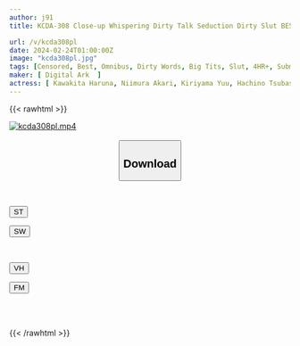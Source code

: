 ```yaml
---
author: j91
title: KCDA-308 Close-up Whispering Dirty Talk Seduction Dirty Slut BEST 4 Hours

url: /v/kcda308pl
date: 2024-02-24T01:00:00Z
image: "kcda308pl.jpg"
tags: [Censored, Best, Omnibus, Dirty Words, Big Tits, Slut, 4HR+, Submissive Men	]
maker: [ Digital Ark  ]
actress: [ Kawakita Haruna, Niimura Akari, Kiriyama Yuu, Hachino Tsubasa, Wakamiya Hono, Misaki Azusa, Komine Hinata, Tsuji Sakura , Tanba Sumire ,Nanami Noa ]
---
```



{{< rawhtml >}}

<div class="video" data-videoid="w66dXMv7xZFVll">
    <a href="javascript:;">
        <img src="/v/kcda308pl/kcda308pl.jpg" width="WIDTH" height="HEIGHT" alt="kcda308pl.mp4" loading="lazy">
    </a>
</div>

<script type="text/javascript" src="https://j91.asia/asset/on-demand-st.js"></script>

<br>
  <link rel="stylesheet" href="https://j91.asia/asset/bs5.css">
  
  <center>
  <button class="btn btn-primary" type="button" data-bs-toggle="collapse" data-bs-target=".multi-collapse" aria-expanded="false" aria-controls="multiCollapseExample1 multiCollapseExample2"><h2>Download</h2></button></center>
</p>
<div class="row">
  <div class="col">
    <div class="collapse multi-collapse" id="multiCollapseExample1">
      <div class="card card-body">
	      	      <br>
<div class="buttons">  
<p><a href="https://streamtape.to/v/w66dXMv7xZFVll" target="_blank"><button class="btn-hover color-3"><i class="fa fa-download"></i> ST</button></a></p>
<p><a href="https://cdnwish.com/wp5jnyafax3p" target="_blank"><button class="btn-hover color-2"><i class="fa fa-download"></i> SW</button></a></p></div>
    </div>
  </div>
</div>
  <div class="col">
    <div class="collapse multi-collapse" id="multiCollapseExample2">
      <div class="card card-body">
	      <br>
<div class="buttons">
<p><a href="javascript:;"><button class="btn-hover color-9"><i class="fa fa-download"></i> VH</button></a></p>
<p><a href="javascript:;"><button class="btn-hover color-8"><i class="fa fa-download"></i> FM</button></a></p></div>
<br><br>
      </div>
    </div>
  </div>
</div>

{{< /rawhtml >}}
